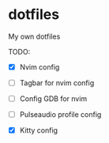 # dotfiles
My own dotfiles

TODO:

- [x] Nvim config

- [ ] Tagbar for nvim config

- [ ] Config GDB for nvim

- [ ] Pulseaudio profile config

- [x] Kitty config
